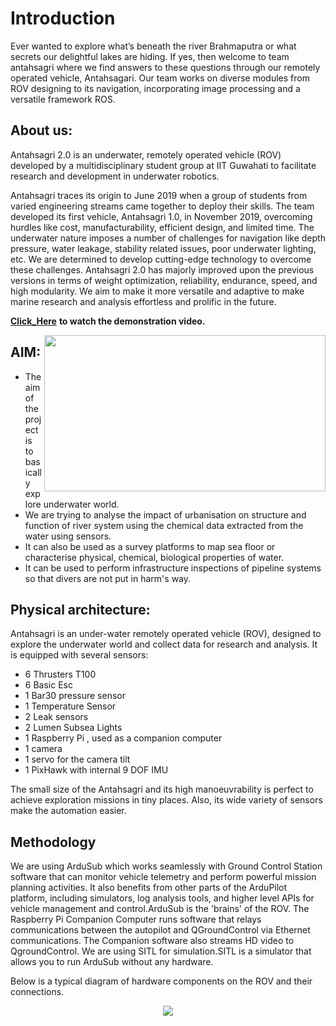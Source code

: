# Introduction

Ever wanted to explore what’s beneath the river Brahmaputra or what secrets our delightful lakes are hiding. If yes, then welcome to team antahsagri where we find answers to these questions through our remotely operated vehicle, Antahsagari. Our team works on diverse modules from ROV designing to its navigation, incorporating image processing and a versatile framework ROS.


## About us:
Antahsagri 2.0 is an underwater, remotely operated vehicle (ROV)  developed by a multidisciplinary student group at IIT Guwahati to facilitate research and development in underwater robotics. 

Antahsagri traces its origin to June 2019 when a group of students from varied engineering streams came together to deploy their skills. The team developed its first vehicle, Antahsagri 1.0, in November 2019, overcoming hurdles like cost, manufacturability, efficient design, and limited time. The underwater nature imposes a number of challenges for navigation like depth pressure, water leakage, stability related issues, poor underwater lighting, etc. We are determined to develop cutting-edge technology to overcome these challenges.  Antahsagri 2.0  has majorly improved upon the previous versions in terms of weight optimization, reliability, endurance, speed, and high modularity. We aim to make it more versatile and adaptive to make marine research and analysis effortless and prolific in the future.

[**Click_Here**](https://www.youtube.com/watch?v=LpOH96YZ9nc) **to watch the demonstration video.**

<a href="url"><img src="https://scontent.fixr1-1.fna.fbcdn.net/v/t1.0-0/p180x540/87168843_1406226076246389_6672358876907569152_o.jpg?_nc_cat=101&_nc_sid=110474&_nc_ohc=IAyL5wX5IqkAX9X6gN0&_nc_ht=scontent.fixr1-1.fna&_nc_tp=6&oh=833e10a8637677822bc62130d7015098&oe=5F320F34" align="right" height="250" width="450" ></a>

## AIM:

- The aim of the project is to basically explore underwater world.
- We are trying to analyse the impact of urbanisation on structure and function of river system using the chemical data extracted from the water using sensors.
- It can also be used as a survey platforms to map sea floor or characterise physical, chemical, biological properties of water.
- It can be used to perform infrastructure inspections of pipeline systems so that divers are not put in harm's way.


## Physical architecture:

Antahsagri  is an under-water remotely operated vehicle (ROV), designed to explore the underwater world and collect data for research and analysis. It is equipped with several sensors:

- 6 Thrusters T100
- 6 Basic Esc
- 1 Bar30 pressure sensor
- 1 Temperature Sensor
- 2 Leak sensors
- 2 Lumen Subsea Lights
- 1 Raspberry Pi , used as a companion computer
- 1 camera
- 1 servo for the camera tilt
- 1 PixHawk with internal 9 DOF IMU


The small size of the Antahsagri and its high manoeuvrability is perfect to achieve exploration missions in tiny places. Also, its wide variety of sensors make the automation easier.

## Methodology

We are using ArduSub which works seamlessly with Ground Control Station software that can monitor vehicle telemetry and perform powerful mission planning activities. It also benefits from other parts of the ArduPilot platform, including simulators, log analysis tools, and higher level APIs for vehicle management and control.ArduSub is the 'brains' of the ROV. The Raspberry Pi Companion Computer runs software that relays communications between the autopilot and QGroundControl via Ethernet communications. The Companion software also streams HD video to QgroundControl. We are using SITL for simulation.SITL is a simulator that allows you to run ArduSub without any hardware.

Below is a typical diagram of hardware components on the ROV and their connections.
<p align="center">
  <img src="https://www.ardusub.com/images/hardware-diagram.png">
</p>

